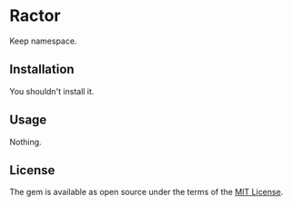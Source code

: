 # Ractor

Keep namespace.

## Installation

You shouldn't install it.

## Usage

Nothing.

## License

The gem is available as open source under the terms of the [MIT License](https://opensource.org/licenses/MIT).
